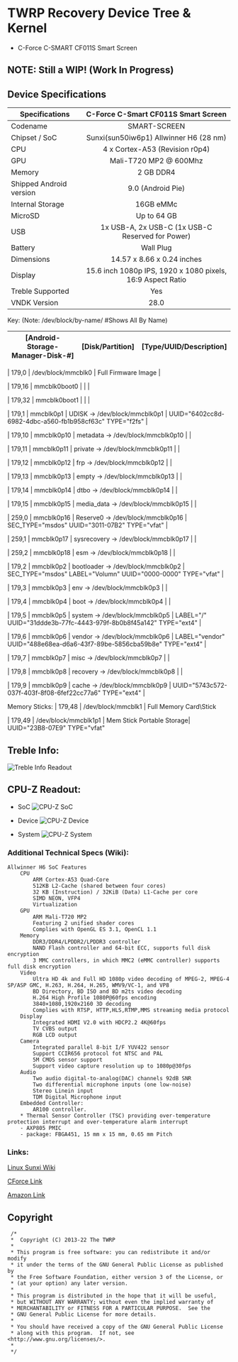 # TWRP Recovery Device Tree & Kernel
* C-Force C-SMART CF011S Smart Screen

## NOTE: Still a WIP! (Work In Progress)

## Device Specifications

| Specifications          | C-Force C-Smart CF011S Smart Screen                                 |
| ----------------------- | :-----------------------------------------------------------------: |
| Codename                | SMART-SCREEN                                                        |
| Chipset / SoC           | Sunxi(sun50iw6p1) Allwinner H6 (28 nm)                              |
| CPU                     | 4 x Cortex-A53 (Revision r0p4)                                      |
| GPU                     | Mali-T720 MP2 @ 600Mhz                                              |
| Memory                  | 2 GB DDR4                                                           |
| Shipped Android version | 9.0 (Android Pie)                                                   |
| Internal Storage        | 16GB eMMc                                                           |
| MicroSD                 | Up to 64 GB                                                         |
| USB                     | 1x USB-A, 2x USB-C (1x USB-C Reserved for Power)                    |
| Battery                 | Wall Plug                                                           |
| Dimensions              | 14.57 x 8.66 x 0.24 inches                                          |
| Display                 | 15.6 inch 1080p IPS, 1920 x 1080 pixels, 16:9 Aspect Ratio          |
| Treble Supported        | Yes                                                                 |
| VNDK Version            | 28.0                                                                |


Key:  (Note: /dev/block/by-name/ #Shows All By Name)

| [Android-Storage-Manager-Disk-#] | [Disk/Partition] | [Type/UUID/Description] |
| :------: | :-----------: | ------------- |

| 179,0 | /dev/block/mmcblk0 | Full Firmware Image |

| 179,16 | mmcblk0boot0 | | |

| 179,32 | mmcblk0boot1 | | |

| 179,1 | mmcblk0p1 | UDISK -> /dev/block/mmcblk0p1 | UUID="6402cc8d-6982-4dbc-a560-fb1b958cf63c" TYPE="f2fs" |

| 179,10 | mmcblk0p10 | metadata -> /dev/block/mmcblk0p10 | |

| 179,11 | mmcblk0p11 | private -> /dev/block/mmcblk0p11 | |

| 179,12 | mmcblk0p12 | frp -> /dev/block/mmcblk0p12 | |

| 179,13 | mmcblk0p13 | empty -> /dev/block/mmcblk0p13 | |

| 179,14 | mmcblk0p14 | dtbo -> /dev/block/mmcblk0p14 | |

| 179,15 | mmcblk0p15 | media_data -> /dev/block/mmcblk0p15 | |

| 259,0 | mmcblk0p16 | Reserve0 -> /dev/block/mmcblk0p16 | SEC_TYPE="msdos" UUID="3011-07B2" TYPE="vfat" |

| 259,1 | mmcblk0p17 | sysrecovery -> /dev/block/mmcblk0p17 | |

| 259,2 | mmcblk0p18 | esm -> /dev/block/mmcblk0p18 | |

| 179,2 | mmcblk0p2 | bootloader -> /dev/block/mmcblk0p2 | SEC_TYPE="msdos" LABEL="Volumn" UUID="0000-0000" TYPE="vfat" |

| 179,3 | mmcblk0p3 | env -> /dev/block/mmcblk0p3 | |

| 179,4 | mmcblk0p4 | boot -> /dev/block/mmcblk0p4 | |

| 179,5 | mmcblk0p5 | system -> /dev/block/mmcblk0p5 | LABEL="/" UUID="31ddde3b-77fc-4443-979f-8b0b8f45a142" TYPE="ext4" |

| 179,6 | mmcblk0p6 | vendor -> /dev/block/mmcblk0p6 | LABEL="vendor" UUID="488e68ea-d6a6-43f7-89be-5856cba59b8e" TYPE="ext4" |

| 179,7 | mmcblk0p7 | misc -> /dev/block/mmcblk0p7 | |

| 179,8 | mmcblk0p8 | recovery -> /dev/block/mmcblk0p8 | |

| 179,9 | mmcblk0p9 | cache -> /dev/block/mmcblk0p9 | UUID="5743c572-037f-403f-8f08-6fef22cc77a6" TYPE="ext4" |


Memory Sticks:
| 179,48 | /dev/block/mmcblk1 | Full Memory Card\Stick

| 179,49 | /dev/block/mmcblk1p1 | Mem Stick Portable Storage| UUID="23B8-07E9" TYPE="vfat"

## Treble Info:

![Treble Info Readout](Screenshot_TrebleInfo.png)

## CPU-Z Readout:

* SoC
![CPU-Z SoC](Screenshot_cpuz-soc.png)

* Device
![CPU-Z Device](Screenshot_cpuz-device.png)

* System
![CPU-Z System](Screenshot_cpuz-system.png)

### Additional Technical Specs (Wiki):
```
Allwinner H6 SoC Features
    CPU
        ARM Cortex-A53 Quad-Core
        512KB L2-Cache (shared between four cores)
        32 KB (Instruction) / 32KiB (Data) L1-Cache per core
        SIMD NEON, VFP4
        Virtualization
    GPU
        ARM Mali-T720 MP2
        Featuring 2 unified shader cores
        Complies with OpenGL ES 3.1, OpenCL 1.1
    Memory
        DDR3/DDR4/LPDDR2/LPDDR3 controller
        NAND Flash controller and 64-bit ECC, supports full disk encryption
        3 MMC controllers, in which MMC2 (eMMC controller) supports full disk encryption
    Video
        Ultra HD 4k and Full HD 1080p video decoding of MPEG-2, MPEG-4 SP/ASP GMC, H.263, H.264, H.265, WMV9/VC-1, and VP8
        BD Directory, BD ISO and BD m2ts video decoding
        H.264 High Profile 1080P@60fps encoding
        3840×1080,1920x2160 3D decoding
        Complies with RTSP, HTTP,HLS,RTMP,MMS streaming media protocol
    Display
        Integrated HDMI V2.0 with HDCP2.2 4K@60fps
        TV CVBS output
        RGB LCD output
    Camera
        Integrated parallel 8-bit I/F YUV422 sensor
        Support CCIR656 protocol fot NTSC and PAL
        5M CMOS sensor support
        Support video capture resolution up to 1080p@30fps
    Audio
        Two audio digital-to-analog(DAC) channels 92dB SNR
        Two differential microphone inputs (one low-noise)
        Stereo Linein input
        TDM Digital Microphone input
    Embedded Controller:
        AR100 controller.
    * Thermal Sensor Controller (TSC) providing over-temperature protection interrupt and over-temperature alarm interrupt
    - AXP805 PMIC
    - package: FBGA451, 15 mm x 15 mm, 0.65 mm Pitch
```

### Links:

[Linux Sunxi Wiki](https://linux-sunxi.org/H6)

[CForce Link](https://cforcedesign.com/collections/frontpage/products/c-smart-the-world-s-first-portable-android-touch-display)

[Amazon Link](https://www.amazon.com/CF011S-Portable-Assistant-15-6inch-Compatible/dp/B08HQRNCDV)

## Copyright

```
 /*
 *  Copyright (C) 2013-22 The TWRP
 *
 * This program is free software: you can redistribute it and/or modify
 * it under the terms of the GNU General Public License as published by
 * the Free Software Foundation, either version 3 of the License, or
 * (at your option) any later version.
 *
 * This program is distributed in the hope that it will be useful,
 * but WITHOUT ANY WARRANTY; without even the implied warranty of
 * MERCHANTABILITY or FITNESS FOR A PARTICULAR PURPOSE.  See the
 * GNU General Public License for more details.
 *
 * You should have received a copy of the GNU General Public License
 * along with this program.  If not, see <http://www.gnu.org/licenses/>.
 *
 */
 ```
